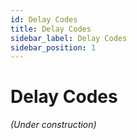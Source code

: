 ```yaml
---
id: Delay Codes
title: Delay Codes
sidebar_label: Delay Codes
sidebar_position: 1
---
```


# Delay Codes

*(Under construction)*

